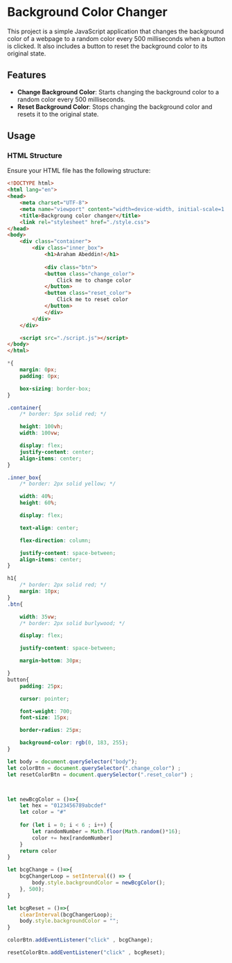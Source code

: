 # Background Color Changer

This project is a simple JavaScript application that changes the background color of a webpage to a random color every 500 milliseconds when a button is clicked. It also includes a button to reset the background color to its original state.

## Features

- **Change Background Color**: Starts changing the background color to a random color every 500 milliseconds.
- **Reset Background Color**: Stops changing the background color and resets it to the original state.

## Usage

### HTML Structure

Ensure your HTML file has the following structure:

```html
<!DOCTYPE html>
<html lang="en">
<head>
    <meta charset="UTF-8">
    <meta name="viewport" content="width=device-width, initial-scale=1.0">
    <title>Backgroung color changer</title>
    <link rel="stylesheet" href="./style.css">
</head>
<body>
    <div class="container">
        <div class="inner_box">
            <h1>Araham Abeddin!</h1>
            
            <div class="btn">
            <button class="change_color">
                Click me to change color
            </button>
            <button class="reset_color">
                Click me to reset color
            </button>
            </div>
        </div>
    </div>

    <script src="./script.js"></script>
</body>
</html>
```


```css
*{
    margin: 0px;
    padding: 0px;

    box-sizing: border-box;
}

.container{
    /* border: 5px solid red; */

    height: 100vh;
    width: 100vw;

    display: flex;
    justify-content: center;
    align-items: center;
}

.inner_box{
    /* border: 2px solid yellow; */

    width: 40%;
    height: 60%;

    display: flex;

    text-align: center;

    flex-direction: column;

    justify-content: space-between;
    align-items: center;
}

h1{
    /* border: 2px solid red; */
    margin: 10px;
}
.btn{

    width: 35vw;
    /* border: 2px solid burlywood; */

    display: flex;

    justify-content: space-between;

    margin-bottom: 30px;

}
button{
    padding: 25px;

    cursor: pointer;

    font-weight: 700;
    font-size: 15px;

    border-radius: 25px;

    background-color: rgb(0, 183, 255);
}
```



```javascript
let body = document.querySelector("body");
let colorBtn = document.querySelector(".change_color") ; 
let resetColorBtn = document.querySelector(".reset_color") ; 



let newBcgColor = ()=>{
    let hex = "0123456789abcdef"
    let color = "#"
    
    for (let i = 0; i < 6 ; i++) {
        let randomNumber = Math.floor(Math.random()*16);
        color += hex[randomNumber]
    }
    return color
}

let bcgChange = ()=>{
    bcgChangerLoop = setInterval(() => {
        body.style.backgroundColor = newBcgColor();
    }, 500);
}

let bcgReset = ()=>{
    clearInterval(bcgChangerLoop);
    body.style.backgroundColor = "";
}

colorBtn.addEventListener("click" , bcgChange);

resetColorBtn.addEventListener("click" , bcgReset);



```